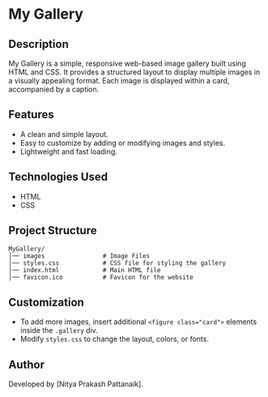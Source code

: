 # My Gallery

## Description
My Gallery is a simple, responsive web-based image gallery built using HTML and CSS. It provides a structured layout to display multiple images in a visually appealing format. Each image is displayed within a card, accompanied by a caption.

## Features
- A clean and simple layout.
- Easy to customize by adding or modifying images and styles.
- Lightweight and fast loading.

## Technologies Used
- HTML
- CSS

## Project Structure
```
MyGallery/
│── images                # Image Files
│── styles.css            # CSS file for styling the gallery
│── index.html            # Main HTML file
│── favicon.ico           # Favicon for the website
```

## Customization
- To add more images, insert additional `<figure class="card">` elements inside the `.gallery` div.
- Modify `styles.css` to change the layout, colors, or fonts.

## Author
Developed by [Nitya Prakash Pattanaik].

